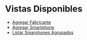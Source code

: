 # Vistas Disponibles

- [Agregar Fabricante](http://localhost:8000/phone_manager/agregar_fabricante)
- [Agregar Smartphone](http://localhost:8000/phone_manager/agregar_smartphone)
- [Listar Smarphones Agrupados](http://localhost:8000/phone_manager/listar_smartphones)